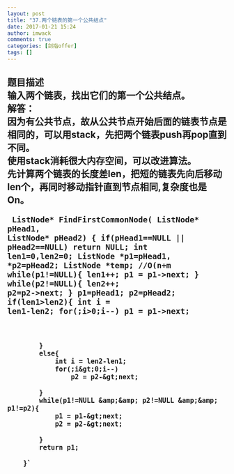 ```yaml
---
layout: post
title: "37.两个链表的第一个公共结点"
date: 2017-01-21 15:24
author: imwack
comments: true
categories: [剑指offer]
tags: []
---
```

<h2 class="subject-item-title">题目描述


<div class="subject-describe">输入两个链表，找出它们的第一个公共结点。</div>
<div class="subject-describe"></div>
<div class="subject-describe">解答：</div>
<div class="subject-describe">因为有公共节点，故从公共节点开始后面的链表节点是相同的，可以用stack，先把两个链表push再pop直到不同。</div>
<div class="subject-describe">使用stack消耗很大内存空间，可以改进算法。</div>
<div class="subject-describe">先计算两个链表的长度差len，把短的链表先向后移动len个，再同时移动指针直到节点相同,复杂度也是On。</div>
<div class="subject-describe">


<code class="">    ListNode* FindFirstCommonNode( ListNode* pHead1, ListNode* pHead2) {
            if(pHead1==NULL || pHead2==NULL)
                return NULL;
            int len1=0,len2=0;
            ListNode *p1=pHead1, *p2=pHead2;
            ListNode *temp;
            //O(n+m
            while(p1!=NULL){
                len1++;
                p1 = p1-&gt;next;
            }
            while(p2!=NULL){
                len2++;
                p2=p2-&gt;next;
            }
            p1=pHead1; p2=pHead2;
            if(len1&gt;len2){
                int i = len1-len2;
                for(;i&gt;0;i--)
                    p1 = p1-&gt;next;
                    
            }
            else{
                int i = len2-len1;
                for(;i&gt;0;i--)
                    p2 = p2-&gt;next;
                    
            }
            while(p1!=NULL &amp;&amp; p2!=NULL &amp;&amp; p1!=p2){
                p1 = p1-&gt;next;
                p2 = p2-&gt;next;
                
            }
            return p1;
            
        }`

&nbsp;

</div>

